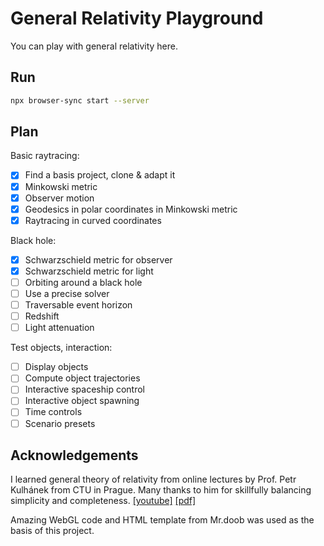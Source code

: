 # General Relativity Playground

You can play with general relativity here.

## Run

```sh
npx browser-sync start --server
```

## Plan

Basic raytracing:

- [x] Find a basis project, clone & adapt it
- [x] Minkowski metric
- [x] Observer motion
- [x] Geodesics in polar coordinates in Minkowski metric
- [x] Raytracing in curved coordinates

Black hole:

- [x] Schwarzschield metric for observer
- [x] Schwarzschield metric for light
- [ ] Orbiting around a black hole
- [ ] Use a precise solver
- [ ] Traversable event horizon
- [ ] Redshift
- [ ] Light attenuation

Test objects, interaction:

- [ ] Display objects
- [ ] Compute object trajectories
- [ ] Interactive spaceship control
- [ ] Interactive object spawning
- [ ] Time controls
- [ ] Scenario presets

## Acknowledgements

I learned general theory of relativity from online lectures by Prof. Petr Kulhánek from CTU in Prague. Many thanks to him for skillfully balancing simplicity and completeness. [[youtube]](https://www.youtube.com/playlist?list=PLYYRBJzen2aCH6Mipd2zGG01MRVQZQ_V2) [[pdf]](http://www.aldebaran.cz/studium/otr.pdf)

Amazing WebGL code and HTML template from Mr.doob was used as the basis of this project.
